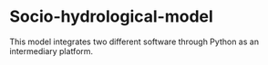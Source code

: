 # Socio-hydrological-model
This model integrates two different software through Python as an intermediary platform.
